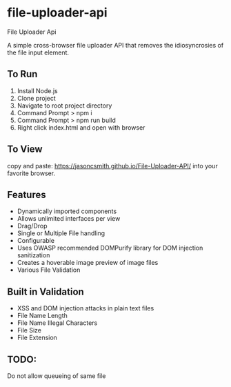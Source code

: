 # file-uploader-api
File Uploader Api

A simple cross-browser file uploader API that removes the idiosyncrosies of the file input element. 

## To Run
1. Install Node.js
2. Clone project
3. Navigate to root project directory
4. Command Prompt > npm i
5. Command Prompt > npm run build
6. Right click index.html and open with browser

## To View
copy and paste: https://jasoncsmith.github.io/File-Uploader-API/ into your favorite browser.

## Features
- Dynamically imported components
- Allows unlimited interfaces per view
- Drag/Drop
- Single or Multiple File handling
- Configurable
- Uses OWASP recommended DOMPurify library for DOM injection sanitization
- Creates a hoverable image preview of image files
- Various File Validation

## Built in Validation
- XSS and DOM injection attacks in plain text files
- File Name Length
- File Name Illegal Characters
- File Size
- File Extension

## TODO:
Do not allow queueing of same file
